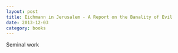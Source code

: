 ```yaml
---
layout: post
title: Eichmann in Jerusalem - A Report on the Banality of Evil 
date: 2013-12-03
category: books
---
```

Seminal work
